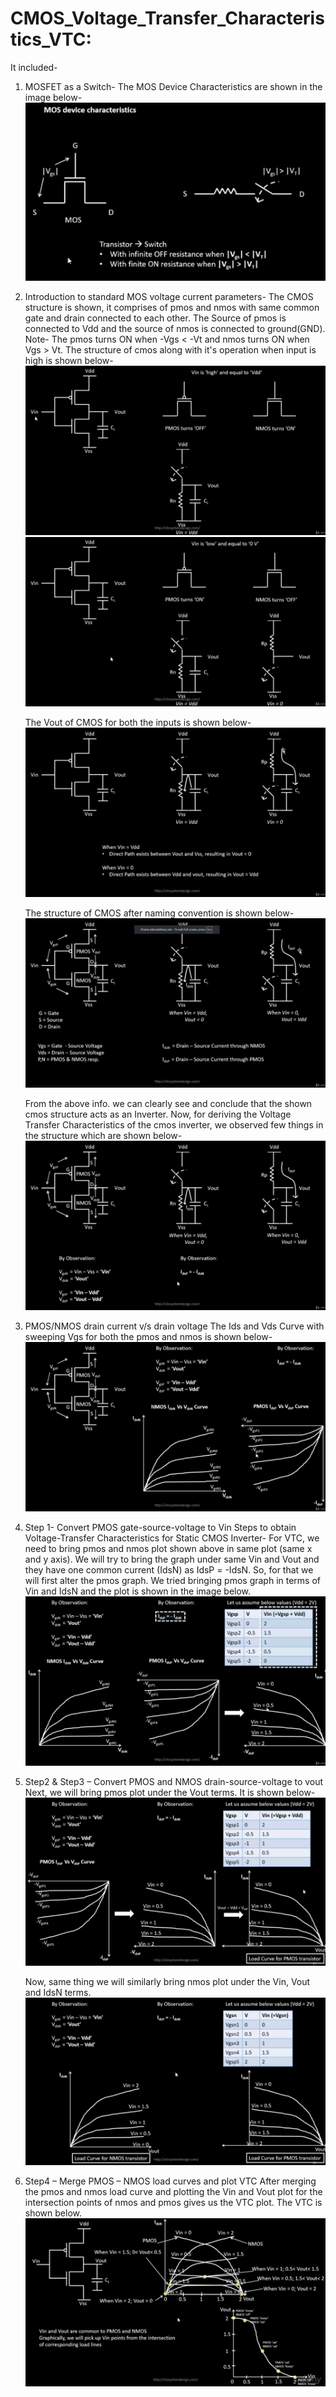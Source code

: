 # CMOS_Voltage_Transfer_Characteristics_VTC:
It included-
1. MOSFET as a Switch-
    The MOS Device Characteristics are shown in the image below- 
    ![MOS_Device_Characteristics](/week_4/day_2/CMOS_Voltage_Transfer_Characteristics_VTC/img/MOS_Device_Characteristics.png)
    
2. Introduction to standard MOS voltage current parameters-
    The CMOS structure is shown, it comprises of pmos and nmos with same common gate and drain connected to each other. The Source of pmos is connected to Vdd and the source of nmos is connected to ground(GND). Note- The pmos turns ON when -Vgs < -Vt and nmos turns ON when Vgs > Vt.
    The structure of cmos along with it's operation when input is high is shown below-
    ![cmos_high_input](/week_4/day_2/CMOS_Voltage_Transfer_Characteristics_VTC/img/cmos_high_input.png)
    ![cmos_low_input](/week_4/day_2/CMOS_Voltage_Transfer_Characteristics_VTC/img/cmos_low_input.png)
    
    The Vout of CMOS for both the inputs is shown below-
    ![vout](/week_4/day_2/CMOS_Voltage_Transfer_Characteristics_VTC/img/vout.png)
    
    The structure of CMOS after naming convention is shown below-
    ![Naming_Convention](/week_4/day_2/CMOS_Voltage_Transfer_Characteristics_VTC/img/Naming_Convention.png)
    
    From the above info. we can clearly see and conclude that the shown cmos structure acts as an Inverter.
    Now, for deriving the Voltage Transfer Characteristics of the cmos inverter, we observed few things in the structure which are shown below-
    ![Observations_for_VTC](/week_4/day_2/CMOS_Voltage_Transfer_Characteristics_VTC/img/Observations_for_VTC.png)
    
3. PMOS/NMOS drain current v/s drain voltage
    The Ids and Vds Curve with sweeping Vgs for both the pmos and nmos is shown below-
    ![pmos_nmos_Ids_vs_Vds_const_Vgs](/week_4/day_2/CMOS_Voltage_Transfer_Characteristics_VTC/img/pmos_nmos_Ids_vs_Vds_const_Vgs.png)

4. Step 1- Convert PMOS gate-source-voltage to Vin
    Steps to obtain Voltage-Transfer Characteristics for Static CMOS Inverter-
    For VTC, we need to bring pmos and nmos plot shown above in same plot (same x and y axis). We will try to bring the graph under same Vin and Vout and they have one common current (IdsN) as IdsP = -IdsN. So, for that we will first alter the pmos graph. We tried bringing pmos graph in terms of Vin and IdsN and the plot is shown in the image below.
    ![pmos_graph_in_terms_of_IdsN_and_Vin](/week_4/day_2/CMOS_Voltage_Transfer_Characteristics_VTC/img/pmos_graph_in_terms_of_IdsN_and_Vin.png)

5. Step2 & Step3 – Convert PMOS and NMOS drain-source-voltage to vout
    Next, we will bring pmos plot under the Vout terms. It is shown below-
    ![pmos_graph_in_terms_of_Vout](/week_4/day_2/CMOS_Voltage_Transfer_Characteristics_VTC/img/pmos_graph_in_terms_of_Vout.png)
    
    Now, same thing we will similarly bring nmos plot under the Vin, Vout and IdsN terms.
    ![load_curve_for_nmos](/week_4/day_2/CMOS_Voltage_Transfer_Characteristics_VTC/img/load_curve_for_nmos.png)
    
6. Step4 – Merge PMOS – NMOS load curves and plot VTC
    After merging the pmos and nmos load curve and plotting the Vin and Vout plot for the intersection points of nmos and pmos gives us the VTC plot. The VTC is shown below.
    ![VTC_Inverter](/week_4/day_2/CMOS_Voltage_Transfer_Characteristics_VTC/img/VTC_Inverter.png)
    
    
    
